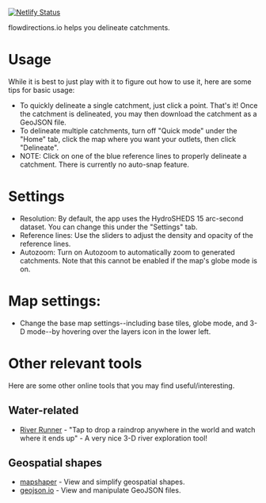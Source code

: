 [![Netlify Status](https://api.netlify.com/api/v1/badges/3904b96f-f6b2-4e10-aabd-44f74873b9a2/deploy-status)](https://app.netlify.com/sites/flowdirections/deploys)

flowdirections.io helps you delineate catchments.

# Usage

While it is best to just play with it to figure out how to use it, here are some tips for basic usage:

* To quickly delineate a single catchment, just click a point. That's it! Once the catchment is delineated, you may then download the catchment as a GeoJSON file.
* To delineate multiple catchments, turn off "Quick mode" under the "Home" tab, click the map where you want your outlets, then click "Delineate".
* NOTE: Click on one of the blue reference lines to properly delineate a catchment. There is currently no auto-snap feature.

# Settings

* Resolution: By default, the app uses the HydroSHEDS 15 arc-second dataset. You can change this under the "Settings" tab.
* Reference lines: Use the sliders to adjust the density and opacity of the reference lines.
* Autozoom: Turn on Autozoom to automatically zoom to generated catchments. Note that this cannot be enabled if the map's globe mode is on.

# Map settings:

* Change the base map settings--including base tiles, globe mode, and 3-D mode--by hovering over the layers icon in the lower left.

# Other relevant tools

Here are some other online tools that you may find useful/interesting.

## Water-related

* [River Runner](river-runner-global.samlearner.com/) - "Tap to drop a raindrop anywhere in the world and watch where it ends up" - A very nice 3-D river exploration tool!

## Geospatial shapes

* [mapshaper](www.mapshaper.org) - View and simplify geospatial shapes.
* [geojson.io](www.geojson.io) - View and manipulate GeoJSON files.

